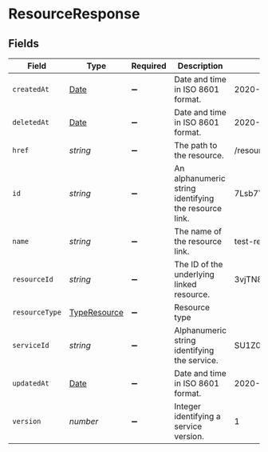 # ResourceResponse


## Fields

| Field                                                                                         | Type                                                                                          | Required                                                                                      | Description                                                                                   | Example                                                                                       |
| --------------------------------------------------------------------------------------------- | --------------------------------------------------------------------------------------------- | --------------------------------------------------------------------------------------------- | --------------------------------------------------------------------------------------------- | --------------------------------------------------------------------------------------------- |
| `createdAt`                                                                                   | [Date](https://developer.mozilla.org/en-US/docs/Web/JavaScript/Reference/Global_Objects/Date) | :heavy_minus_sign:                                                                            | Date and time in ISO 8601 format.                                                             | 2020-04-09T18:14:30Z                                                                          |
| `deletedAt`                                                                                   | [Date](https://developer.mozilla.org/en-US/docs/Web/JavaScript/Reference/Global_Objects/Date) | :heavy_minus_sign:                                                                            | Date and time in ISO 8601 format.                                                             | 2020-04-09T18:14:30Z                                                                          |
| `href`                                                                                        | *string*                                                                                      | :heavy_minus_sign:                                                                            | The path to the resource.                                                                     | /resources/stores/object/3vjTN8v1O7nOAY7aNDGOL                                                |
| `id`                                                                                          | *string*                                                                                      | :heavy_minus_sign:                                                                            | An alphanumeric string identifying the resource link.                                         | 7Lsb7Y76rChV9hSrv3KgFl                                                                        |
| `name`                                                                                        | *string*                                                                                      | :heavy_minus_sign:                                                                            | The name of the resource link.                                                                | test-resource                                                                                 |
| `resourceId`                                                                                  | *string*                                                                                      | :heavy_minus_sign:                                                                            | The ID of the underlying linked resource.                                                     | 3vjTN8v1O7nOAY7aNDGOL                                                                         |
| `resourceType`                                                                                | [TypeResource](../../models/shared/typeresource.md)                                           | :heavy_minus_sign:                                                                            | Resource type                                                                                 |                                                                                               |
| `serviceId`                                                                                   | *string*                                                                                      | :heavy_minus_sign:                                                                            | Alphanumeric string identifying the service.                                                  | SU1Z0isxPaozGVKXdv0eY                                                                         |
| `updatedAt`                                                                                   | [Date](https://developer.mozilla.org/en-US/docs/Web/JavaScript/Reference/Global_Objects/Date) | :heavy_minus_sign:                                                                            | Date and time in ISO 8601 format.                                                             | 2020-04-09T18:14:30Z                                                                          |
| `version`                                                                                     | *number*                                                                                      | :heavy_minus_sign:                                                                            | Integer identifying a service version.                                                        | 1                                                                                             |